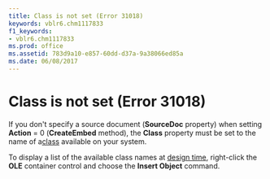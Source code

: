 ```yaml
---
title: Class is not set (Error 31018)
keywords: vblr6.chm1117833
f1_keywords:
- vblr6.chm1117833
ms.prod: office
ms.assetid: 783d9a10-e857-60dd-d37a-9a38066ed85a
ms.date: 06/08/2017
---
```



# Class is not set (Error 31018)

If you don't specify a source document (**SourceDoc** property) when setting **Action** = 0 (**CreateEmbed** method), the **Class** property must be set to the name of a[class](vbe-glossary.md) available on your system.

To display a list of the available class names at [design time](vbe-glossary.md), right-click the  **OLE** container control and choose the **Insert Object** command.

